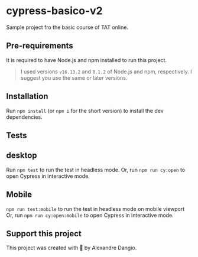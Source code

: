 # cypress-basico-v2

Sample project fro the basic course of TAT online.

## Pre-requirements

It is required to have Node.js and npm installed to run this project.

> I used versions `v16.13.2` and `8.1.2` of Node.js and npm, respectively. I suggest you use the same or later versions.

## Installation

Run `npm install` (or `npm i` for the short version) to install the dev dependencies.

## Tests
## desktop

Run `npm test` to run the test in headless mode.
Or, run `npm run cy:open` to open Cypress in interactive mode.

## Mobile
`npm run test:mobile` to run the test in headless mode on mobile viewport
Or, run `npm run cy:open:mobile` to open Cypress in interactive mode.

## Support this project

This project was created with 💚 by Alexandre Dangio.

